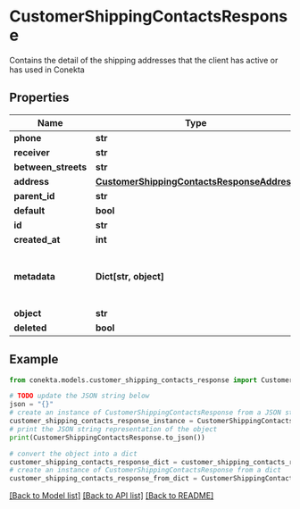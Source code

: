 # CustomerShippingContactsResponse

Contains the detail of the shipping addresses that the client has active or has used in Conekta

## Properties

Name | Type | Description | Notes
------------ | ------------- | ------------- | -------------
**phone** | **str** |  | [optional] 
**receiver** | **str** |  | [optional] 
**between_streets** | **str** |  | [optional] 
**address** | [**CustomerShippingContactsResponseAddress**](CustomerShippingContactsResponseAddress.md) |  | [optional] 
**parent_id** | **str** |  | [optional] 
**default** | **bool** |  | [optional] 
**id** | **str** |  | [optional] 
**created_at** | **int** |  | [optional] 
**metadata** | **Dict[str, object]** | Metadata associated with the shipping contact | [optional] 
**object** | **str** |  | [optional] 
**deleted** | **bool** |  | [optional] 

## Example

```python
from conekta.models.customer_shipping_contacts_response import CustomerShippingContactsResponse

# TODO update the JSON string below
json = "{}"
# create an instance of CustomerShippingContactsResponse from a JSON string
customer_shipping_contacts_response_instance = CustomerShippingContactsResponse.from_json(json)
# print the JSON string representation of the object
print(CustomerShippingContactsResponse.to_json())

# convert the object into a dict
customer_shipping_contacts_response_dict = customer_shipping_contacts_response_instance.to_dict()
# create an instance of CustomerShippingContactsResponse from a dict
customer_shipping_contacts_response_from_dict = CustomerShippingContactsResponse.from_dict(customer_shipping_contacts_response_dict)
```
[[Back to Model list]](../README.md#documentation-for-models) [[Back to API list]](../README.md#documentation-for-api-endpoints) [[Back to README]](../README.md)


